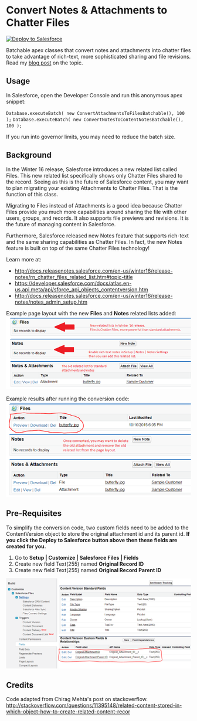 Convert Notes & Attachments to Chatter Files
============================================

<a href="https://githubsfdeploy.herokuapp.com?owner=douglascayers&repo=sfdc-convert-attachments-to-chatter-files">
  <img alt="Deploy to Salesforce"
       src="https://raw.githubusercontent.com/afawcett/githubsfdeploy/master/src/main/webapp/resources/img/deploy.png">
</a>

Batchable apex classes that convert notes and attachments into chatter files to take advantage of rich-text, more sophisticated sharing and file revisions. Read my [blog post](https://douglascayers.wordpress.com/2015/10/10/salesforce-convert-attachments-to-chatter-files/) on the topic.


Usage
-----
In Salesforce, open the Developer Console and run this anonymous apex snippet:

`Database.executeBatch( new ConvertAttachmentsToFilesBatchable(), 100 );`
`Database.executeBatch( new ConvertNotesToContentNotesBatchable(), 100 );`

If you run into governor limits, you may need to reduce the batch size.


Background
----------
In the Winter 16 release, Salesforce introduces a new related list called Files.
This new related list specifically shows only Chatter Files shared to the record.
Seeing as this is the future of Salesforce content, you may want to plan migrating
your existing Attachments to Chatter Files. That is the function of this class.

Migrating to Files instead of Attachments is a good idea because Chatter Files
provide you much more capabilities around sharing the file with other users, groups, and records.
It also supports file previews and revisions. It is the future of managing content in Salesforce.

Furthermore, Salesforce released new Notes feature that supports rich-text and the same sharing capabilities as Chatter Files. In fact, the new Notes feature is built on top of the same Chatter Files technology!

Learn more at:
* http://docs.releasenotes.salesforce.com/en-us/winter16/release-notes/rn_chatter_files_related_list.htm#topic-title
* https://developer.salesforce.com/docs/atlas.en-us.api.meta/api/sforce_api_objects_contentversion.htm
* http://docs.releasenotes.salesforce.com/en-us/winter16/release-notes/notes_admin_setup.htm

Example page layout with the new **Files** and **Notes** related lists added:
![screenshot](/images/related-lists-pre-conversion.png)

Example results after running the conversion code:
![screenshot](/images/related-lists-post-conversion.png)

Pre-Requisites
--------------
To simplify the conversion code, two custom fields need to be added to the ContentVersion object to store the original attachment id and its parent id. **If you click the Deploy to Salesforce button above then these fields are created for you.**

1. Go to **Setup | Customize | Salesforce Files | Fields**
2. Create new field Text(255) named **Original Record ID**
3. Create new field Text(255) named **Original Record Parent ID**

![screenshot](/images/content-version-custom-fields.png)


Credits
-------
Code adapted from Chirag Mehta's post on stackoverflow.
http://stackoverflow.com/questions/11395148/related-content-stored-in-which-object-how-to-create-related-content-recor
